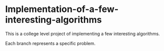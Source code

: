 # Implementation-of-a-few-interesting-algorithms
This is a college level project of implementing a few interesting algorithms.

Each branch represents a specific problem.
